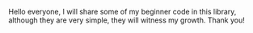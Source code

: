 Hello everyone, I will share some of my beginner code in this library, although they are very simple, they will witness my growth. Thank you!
